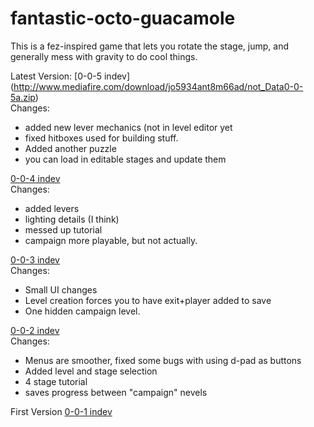# fantastic-octo-guacamole
This is a fez-inspired game that lets you rotate the stage, jump, and generally mess with gravity to do cool things.



Latest Version: [0-0-5 indev] (http://www.mediafire.com/download/jo5934ant8m66ad/not_Data0-0-5a.zip)  
Changes:
* added new lever mechanics (not in level editor yet
* fixed hitboxes used for building stuff.
* Added another puzzle
* you can load in editable stages and update them

[0-0-4 indev](http://www.mediafire.com/download/v582xfrx2a2qznz/not_Data0-0-4a.zip)  
Changes:
 * added levers
 * lighting details (I think)
 * messed up tutorial
 * campaign more playable, but not actually.


[0-0-3 indev](http://www.mediafire.com/download/bif9yai6o70w4me/not_Data_0-0-3a.zip)  
Changes:
 * Small UI changes
 * Level creation forces you to have exit+player added to save
 * One hidden campaign level.

[0-0-2 indev](http://www.mediafire.com/download/7dxmoho9zkuaoto/not_Data0-0-2a.zip)  
Changes: 
  * Menus are smoother, fixed some bugs with using d-pad as buttons
  * Added level and stage selection
  * 4 stage tutorial
  * saves progress between "campaign" nevels

First Version [0-0-1 indev](http://www.mediafire.com/download/37n12eh7mhsdod3/not_Data0-0-1a.zip)  
